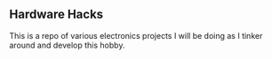 ## Hardware Hacks

This is a repo of various electronics projects I will be doing as I tinker around and develop this hobby.
